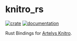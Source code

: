 # knitro_rs

[![crate](https://img.shields.io/crates/v/knitro_rs.svg)](https://crates.io/crates/knitro_rs)
[![documentation](https://docs.rs/knitro_rs/badge.svg)](https://docs.rs/knitro_rs)

Rust Bindings for [Artelys Knitro](https://www.artelys.com/solvers/knitro/).